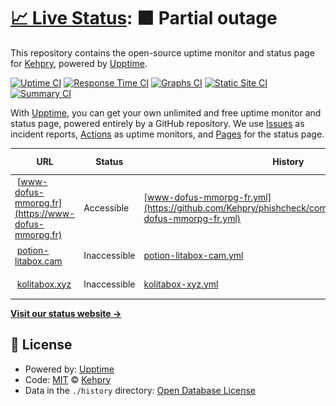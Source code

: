 # [📈 Live Status](https://Kehpry.github.io/phishcheck): <!--live status--> **🟧 Partial outage**

This repository contains the open-source uptime monitor and status page for [Kehpry](https://Kehpry.github.io/phishcheck), powered by [Upptime](https://github.com/upptime/upptime).

[![Uptime CI](https://github.com/Kehpry/phishcheck/workflows/Uptime%20CI/badge.svg)](https://github.com/Kehpry/phishcheck/actions?query=workflow%3A%22Uptime+CI%22)
[![Response Time CI](https://github.com/Kehpry/phishcheck/workflows/Response%20Time%20CI/badge.svg)](https://github.com/Kehpry/phishcheck/actions?query=workflow%3A%22Response+Time+CI%22)
[![Graphs CI](https://github.com/Kehpry/phishcheck/workflows/Graphs%20CI/badge.svg)](https://github.com/Kehpry/phishcheck/actions?query=workflow%3A%22Graphs+CI%22)
[![Static Site CI](https://github.com/Kehpry/phishcheck/workflows/Static%20Site%20CI/badge.svg)](https://github.com/Kehpry/phishcheck/actions?query=workflow%3A%22Static+Site+CI%22)
[![Summary CI](https://github.com/Kehpry/phishcheck/workflows/Summary%20CI/badge.svg)](https://github.com/Kehpry/phishcheck/actions?query=workflow%3A%22Summary+CI%22)

With [Upptime](https://upptime.js.org), you can get your own unlimited and free uptime monitor and status page, powered entirely by a GitHub repository. We use [Issues](https://github.com/Kehpry/phishcheck/issues) as incident reports, [Actions](https://github.com/Kehpry/phishcheck/actions) as uptime monitors, and [Pages](https://Kehpry.github.io/phishcheck) for the status page.

<!--start: status pages-->
<!-- This summary is generated by Upptime (https://github.com/upptime/upptime) -->
<!-- Do not edit this manually, your changes will be overwritten -->
<!-- prettier-ignore -->
| URL | Status | History | Response Time | Uptime |
| --- | ------ | ------- | ------------- | ------ |
| <img alt="" src="https://favicons.githubusercontent.com/www-dofus-mmorpg.fr" height="13"> [www-dofus-mmorpg.fr](https://www-dofus-mmorpg.fr) | Accessible | [www-dofus-mmorpg-fr.yml](https://github.com/Kehpry/phishcheck/commits/HEAD/history/www-dofus-mmorpg-fr.yml) | <details><summary><img alt="Response time graph" src="./graphs/www-dofus-mmorpg-fr/response-time-week.png" height="20"> 1038ms</summary><br><a href="https://phishcheck.dofhelp.fr/history/www-dofus-mmorpg-fr"><img alt="Response time 1041" src="https://img.shields.io/endpoint?url=https%3A%2F%2Fraw.githubusercontent.com%2FKehpry%2Fphishcheck%2FHEAD%2Fapi%2Fwww-dofus-mmorpg-fr%2Fresponse-time.json"></a><br><a href="https://phishcheck.dofhelp.fr/history/www-dofus-mmorpg-fr"><img alt="24-hour response time 999" src="https://img.shields.io/endpoint?url=https%3A%2F%2Fraw.githubusercontent.com%2FKehpry%2Fphishcheck%2FHEAD%2Fapi%2Fwww-dofus-mmorpg-fr%2Fresponse-time-day.json"></a><br><a href="https://phishcheck.dofhelp.fr/history/www-dofus-mmorpg-fr"><img alt="7-day response time 1038" src="https://img.shields.io/endpoint?url=https%3A%2F%2Fraw.githubusercontent.com%2FKehpry%2Fphishcheck%2FHEAD%2Fapi%2Fwww-dofus-mmorpg-fr%2Fresponse-time-week.json"></a><br><a href="https://phishcheck.dofhelp.fr/history/www-dofus-mmorpg-fr"><img alt="30-day response time 1041" src="https://img.shields.io/endpoint?url=https%3A%2F%2Fraw.githubusercontent.com%2FKehpry%2Fphishcheck%2FHEAD%2Fapi%2Fwww-dofus-mmorpg-fr%2Fresponse-time-month.json"></a><br><a href="https://phishcheck.dofhelp.fr/history/www-dofus-mmorpg-fr"><img alt="1-year response time 1041" src="https://img.shields.io/endpoint?url=https%3A%2F%2Fraw.githubusercontent.com%2FKehpry%2Fphishcheck%2FHEAD%2Fapi%2Fwww-dofus-mmorpg-fr%2Fresponse-time-year.json"></a></details> | <details><summary><a href="https://phishcheck.dofhelp.fr/history/www-dofus-mmorpg-fr">100.00%</a></summary><a href="https://phishcheck.dofhelp.fr/history/www-dofus-mmorpg-fr"><img alt="All-time uptime 100.00%" src="https://img.shields.io/endpoint?url=https%3A%2F%2Fraw.githubusercontent.com%2FKehpry%2Fphishcheck%2FHEAD%2Fapi%2Fwww-dofus-mmorpg-fr%2Fuptime.json"></a><br><a href="https://phishcheck.dofhelp.fr/history/www-dofus-mmorpg-fr"><img alt="24-hour uptime 100.00%" src="https://img.shields.io/endpoint?url=https%3A%2F%2Fraw.githubusercontent.com%2FKehpry%2Fphishcheck%2FHEAD%2Fapi%2Fwww-dofus-mmorpg-fr%2Fuptime-day.json"></a><br><a href="https://phishcheck.dofhelp.fr/history/www-dofus-mmorpg-fr"><img alt="7-day uptime 100.00%" src="https://img.shields.io/endpoint?url=https%3A%2F%2Fraw.githubusercontent.com%2FKehpry%2Fphishcheck%2FHEAD%2Fapi%2Fwww-dofus-mmorpg-fr%2Fuptime-week.json"></a><br><a href="https://phishcheck.dofhelp.fr/history/www-dofus-mmorpg-fr"><img alt="30-day uptime 100.00%" src="https://img.shields.io/endpoint?url=https%3A%2F%2Fraw.githubusercontent.com%2FKehpry%2Fphishcheck%2FHEAD%2Fapi%2Fwww-dofus-mmorpg-fr%2Fuptime-month.json"></a><br><a href="https://phishcheck.dofhelp.fr/history/www-dofus-mmorpg-fr"><img alt="1-year uptime 100.00%" src="https://img.shields.io/endpoint?url=https%3A%2F%2Fraw.githubusercontent.com%2FKehpry%2Fphishcheck%2FHEAD%2Fapi%2Fwww-dofus-mmorpg-fr%2Fuptime-year.json"></a></details>
| <img alt="" src="https://favicons.githubusercontent.com/potion-litabox.cam" height="13"> [potion-litabox.cam](https://potion-litabox.cam) | Inaccessible | [potion-litabox-cam.yml](https://github.com/Kehpry/phishcheck/commits/HEAD/history/potion-litabox-cam.yml) | <details><summary><img alt="Response time graph" src="./graphs/potion-litabox-cam/response-time-week.png" height="20"> 572ms</summary><br><a href="https://phishcheck.dofhelp.fr/history/potion-litabox-cam"><img alt="Response time 572" src="https://img.shields.io/endpoint?url=https%3A%2F%2Fraw.githubusercontent.com%2FKehpry%2Fphishcheck%2FHEAD%2Fapi%2Fpotion-litabox-cam%2Fresponse-time.json"></a><br><a href="https://phishcheck.dofhelp.fr/history/potion-litabox-cam"><img alt="24-hour response time 572" src="https://img.shields.io/endpoint?url=https%3A%2F%2Fraw.githubusercontent.com%2FKehpry%2Fphishcheck%2FHEAD%2Fapi%2Fpotion-litabox-cam%2Fresponse-time-day.json"></a><br><a href="https://phishcheck.dofhelp.fr/history/potion-litabox-cam"><img alt="7-day response time 572" src="https://img.shields.io/endpoint?url=https%3A%2F%2Fraw.githubusercontent.com%2FKehpry%2Fphishcheck%2FHEAD%2Fapi%2Fpotion-litabox-cam%2Fresponse-time-week.json"></a><br><a href="https://phishcheck.dofhelp.fr/history/potion-litabox-cam"><img alt="30-day response time 572" src="https://img.shields.io/endpoint?url=https%3A%2F%2Fraw.githubusercontent.com%2FKehpry%2Fphishcheck%2FHEAD%2Fapi%2Fpotion-litabox-cam%2Fresponse-time-month.json"></a><br><a href="https://phishcheck.dofhelp.fr/history/potion-litabox-cam"><img alt="1-year response time 572" src="https://img.shields.io/endpoint?url=https%3A%2F%2Fraw.githubusercontent.com%2FKehpry%2Fphishcheck%2FHEAD%2Fapi%2Fpotion-litabox-cam%2Fresponse-time-year.json"></a></details> | <details><summary><a href="https://phishcheck.dofhelp.fr/history/potion-litabox-cam">0.03%</a></summary><a href="https://phishcheck.dofhelp.fr/history/potion-litabox-cam"><img alt="All-time uptime 0.03%" src="https://img.shields.io/endpoint?url=https%3A%2F%2Fraw.githubusercontent.com%2FKehpry%2Fphishcheck%2FHEAD%2Fapi%2Fpotion-litabox-cam%2Fuptime.json"></a><br><a href="https://phishcheck.dofhelp.fr/history/potion-litabox-cam"><img alt="24-hour uptime 0.03%" src="https://img.shields.io/endpoint?url=https%3A%2F%2Fraw.githubusercontent.com%2FKehpry%2Fphishcheck%2FHEAD%2Fapi%2Fpotion-litabox-cam%2Fuptime-day.json"></a><br><a href="https://phishcheck.dofhelp.fr/history/potion-litabox-cam"><img alt="7-day uptime 0.03%" src="https://img.shields.io/endpoint?url=https%3A%2F%2Fraw.githubusercontent.com%2FKehpry%2Fphishcheck%2FHEAD%2Fapi%2Fpotion-litabox-cam%2Fuptime-week.json"></a><br><a href="https://phishcheck.dofhelp.fr/history/potion-litabox-cam"><img alt="30-day uptime 0.03%" src="https://img.shields.io/endpoint?url=https%3A%2F%2Fraw.githubusercontent.com%2FKehpry%2Fphishcheck%2FHEAD%2Fapi%2Fpotion-litabox-cam%2Fuptime-month.json"></a><br><a href="https://phishcheck.dofhelp.fr/history/potion-litabox-cam"><img alt="1-year uptime 0.03%" src="https://img.shields.io/endpoint?url=https%3A%2F%2Fraw.githubusercontent.com%2FKehpry%2Fphishcheck%2FHEAD%2Fapi%2Fpotion-litabox-cam%2Fuptime-year.json"></a></details>
| <img alt="" src="https://favicons.githubusercontent.com/kolitabox.xyz" height="13"> [kolitabox.xyz](https://kolitabox.xyz) | Inaccessible | [kolitabox-xyz.yml](https://github.com/Kehpry/phishcheck/commits/HEAD/history/kolitabox-xyz.yml) | <details><summary><img alt="Response time graph" src="./graphs/kolitabox-xyz/response-time-week.png" height="20"> 886ms</summary><br><a href="https://phishcheck.dofhelp.fr/history/kolitabox-xyz"><img alt="Response time 886" src="https://img.shields.io/endpoint?url=https%3A%2F%2Fraw.githubusercontent.com%2FKehpry%2Fphishcheck%2FHEAD%2Fapi%2Fkolitabox-xyz%2Fresponse-time.json"></a><br><a href="https://phishcheck.dofhelp.fr/history/kolitabox-xyz"><img alt="24-hour response time 886" src="https://img.shields.io/endpoint?url=https%3A%2F%2Fraw.githubusercontent.com%2FKehpry%2Fphishcheck%2FHEAD%2Fapi%2Fkolitabox-xyz%2Fresponse-time-day.json"></a><br><a href="https://phishcheck.dofhelp.fr/history/kolitabox-xyz"><img alt="7-day response time 886" src="https://img.shields.io/endpoint?url=https%3A%2F%2Fraw.githubusercontent.com%2FKehpry%2Fphishcheck%2FHEAD%2Fapi%2Fkolitabox-xyz%2Fresponse-time-week.json"></a><br><a href="https://phishcheck.dofhelp.fr/history/kolitabox-xyz"><img alt="30-day response time 886" src="https://img.shields.io/endpoint?url=https%3A%2F%2Fraw.githubusercontent.com%2FKehpry%2Fphishcheck%2FHEAD%2Fapi%2Fkolitabox-xyz%2Fresponse-time-month.json"></a><br><a href="https://phishcheck.dofhelp.fr/history/kolitabox-xyz"><img alt="1-year response time 886" src="https://img.shields.io/endpoint?url=https%3A%2F%2Fraw.githubusercontent.com%2FKehpry%2Fphishcheck%2FHEAD%2Fapi%2Fkolitabox-xyz%2Fresponse-time-year.json"></a></details> | <details><summary><a href="https://phishcheck.dofhelp.fr/history/kolitabox-xyz">99.88%</a></summary><a href="https://phishcheck.dofhelp.fr/history/kolitabox-xyz"><img alt="All-time uptime 99.88%" src="https://img.shields.io/endpoint?url=https%3A%2F%2Fraw.githubusercontent.com%2FKehpry%2Fphishcheck%2FHEAD%2Fapi%2Fkolitabox-xyz%2Fuptime.json"></a><br><a href="https://phishcheck.dofhelp.fr/history/kolitabox-xyz"><img alt="24-hour uptime 99.88%" src="https://img.shields.io/endpoint?url=https%3A%2F%2Fraw.githubusercontent.com%2FKehpry%2Fphishcheck%2FHEAD%2Fapi%2Fkolitabox-xyz%2Fuptime-day.json"></a><br><a href="https://phishcheck.dofhelp.fr/history/kolitabox-xyz"><img alt="7-day uptime 99.88%" src="https://img.shields.io/endpoint?url=https%3A%2F%2Fraw.githubusercontent.com%2FKehpry%2Fphishcheck%2FHEAD%2Fapi%2Fkolitabox-xyz%2Fuptime-week.json"></a><br><a href="https://phishcheck.dofhelp.fr/history/kolitabox-xyz"><img alt="30-day uptime 99.88%" src="https://img.shields.io/endpoint?url=https%3A%2F%2Fraw.githubusercontent.com%2FKehpry%2Fphishcheck%2FHEAD%2Fapi%2Fkolitabox-xyz%2Fuptime-month.json"></a><br><a href="https://phishcheck.dofhelp.fr/history/kolitabox-xyz"><img alt="1-year uptime 99.88%" src="https://img.shields.io/endpoint?url=https%3A%2F%2Fraw.githubusercontent.com%2FKehpry%2Fphishcheck%2FHEAD%2Fapi%2Fkolitabox-xyz%2Fuptime-year.json"></a></details>

<!--end: status pages-->

[**Visit our status website →**](https://Kehpry.github.io/phishcheck)

## 📄 License

- Powered by: [Upptime](https://github.com/upptime/upptime)
- Code: [MIT](./LICENSE) © [Kehpry](https://Kehpry.github.io/phishcheck)
- Data in the `./history` directory: [Open Database License](https://opendatacommons.org/licenses/odbl/1-0/)
